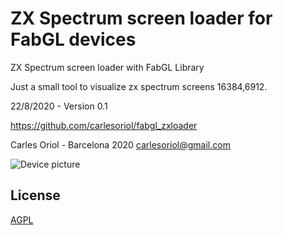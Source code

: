 # ZX Spectrum screen loader for FabGL devices
ZX Spectrum screen loader with FabGL Library

Just a small tool to visualize zx spectrum screens 16384,6912.

22/8/2020 - Version 0.1

https://github.com/carlesoriol/fabgl_zxloader


Carles Oriol - Barcelona 2020
carlesoriol@gmail.com


![Device picture](2020-08-23_13.png.png)

## License
[AGPL](https://choosealicense.com/licenses/agpl/)